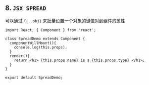 ## 8. `JSX SPREAD`

可以通过 `{...obj}` 来批量设置一个对象的键值对到组件的属性

```
import React, { Component } from 'react';

class SpreadDemo extends Component {
  componentWillMount(){
    console.log(this.props);
  }
  render(){
    return <h1> {this.props.name} is a {this.props.type} </h1>;
  }
}

export default SpreadDemo;

```
